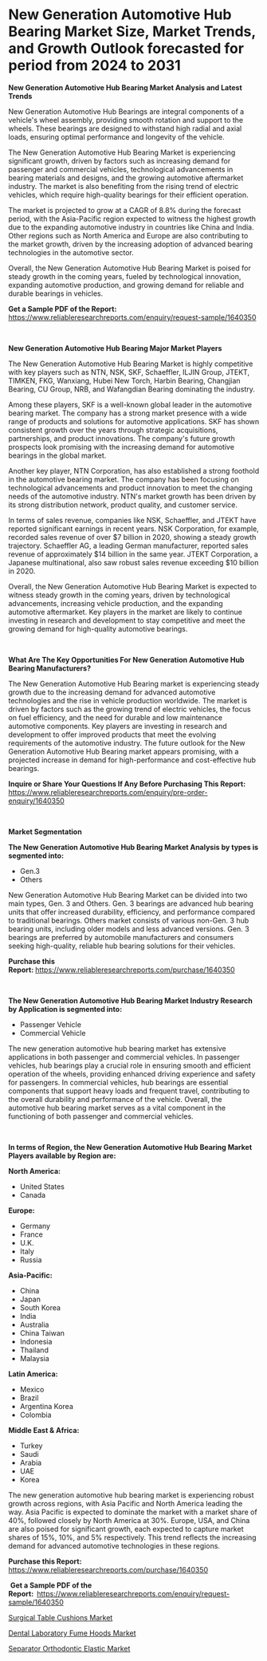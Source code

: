 <p><h1>New Generation Automotive Hub Bearing Market Size, Market Trends, and Growth Outlook forecasted for period from 2024 to 2031</h1></p><p><strong>New Generation Automotive Hub Bearing Market Analysis and Latest Trends</strong></p>
<p><p>New Generation Automotive Hub Bearings are integral components of a vehicle's wheel assembly, providing smooth rotation and support to the wheels. These bearings are designed to withstand high radial and axial loads, ensuring optimal performance and longevity of the vehicle.</p><p>The New Generation Automotive Hub Bearing Market is experiencing significant growth, driven by factors such as increasing demand for passenger and commercial vehicles, technological advancements in bearing materials and designs, and the growing automotive aftermarket industry. The market is also benefiting from the rising trend of electric vehicles, which require high-quality bearings for their efficient operation.</p><p>The market is projected to grow at a CAGR of 8.8% during the forecast period, with the Asia-Pacific region expected to witness the highest growth due to the expanding automotive industry in countries like China and India. Other regions such as North America and Europe are also contributing to the market growth, driven by the increasing adoption of advanced bearing technologies in the automotive sector.</p><p>Overall, the New Generation Automotive Hub Bearing Market is poised for steady growth in the coming years, fueled by technological innovation, expanding automotive production, and growing demand for reliable and durable bearings in vehicles.</p></p>
<p><strong>Get a Sample PDF of the Report:&nbsp;</strong> <a href="https://www.reliableresearchreports.com/enquiry/request-sample/1640350">https://www.reliableresearchreports.com/enquiry/request-sample/1640350</a></p>
<p>&nbsp;</p>
<p><strong>New Generation Automotive Hub Bearing Major Market Players</strong></p>
<p><p>The New Generation Automotive Hub Bearing Market is highly competitive with key players such as NTN, NSK, SKF, Schaeffler, ILJIN Group, JTEKT, TIMKEN, FKG, Wanxiang, Hubei New Torch, Harbin Bearing, Changjian Bearing, CU Group, NRB, and Wafangdian Bearing dominating the industry.</p><p>Among these players, SKF is a well-known global leader in the automotive bearing market. The company has a strong market presence with a wide range of products and solutions for automotive applications. SKF has shown consistent growth over the years through strategic acquisitions, partnerships, and product innovations. The company's future growth prospects look promising with the increasing demand for automotive bearings in the global market.</p><p>Another key player, NTN Corporation, has also established a strong foothold in the automotive bearing market. The company has been focusing on technological advancements and product innovation to meet the changing needs of the automotive industry. NTN's market growth has been driven by its strong distribution network, product quality, and customer service.</p><p>In terms of sales revenue, companies like NSK, Schaeffler, and JTEKT have reported significant earnings in recent years. NSK Corporation, for example, recorded sales revenue of over $7 billion in 2020, showing a steady growth trajectory. Schaeffler AG, a leading German manufacturer, reported sales revenue of approximately $14 billion in the same year. JTEKT Corporation, a Japanese multinational, also saw robust sales revenue exceeding $10 billion in 2020.</p><p>Overall, the New Generation Automotive Hub Bearing Market is expected to witness steady growth in the coming years, driven by technological advancements, increasing vehicle production, and the expanding automotive aftermarket. Key players in the market are likely to continue investing in research and development to stay competitive and meet the growing demand for high-quality automotive bearings.</p></p>
<p>&nbsp;</p>
<p><strong>What Are The Key Opportunities For New Generation Automotive Hub Bearing Manufacturers?</strong></p>
<p><p>The New Generation Automotive Hub Bearing market is experiencing steady growth due to the increasing demand for advanced automotive technologies and the rise in vehicle production worldwide. The market is driven by factors such as the growing trend of electric vehicles, the focus on fuel efficiency, and the need for durable and low maintenance automotive components. Key players are investing in research and development to offer improved products that meet the evolving requirements of the automotive industry. The future outlook for the New Generation Automotive Hub Bearing market appears promising, with a projected increase in demand for high-performance and cost-effective hub bearings.</p></p>
<p><strong>Inquire or Share Your Questions If Any Before Purchasing This Report:</strong> <a href="https://www.reliableresearchreports.com/enquiry/pre-order-enquiry/1640350">https://www.reliableresearchreports.com/enquiry/pre-order-enquiry/1640350</a></p>
<p>&nbsp;</p>
<p><strong>Market Segmentation</strong></p>
<p><strong>The New Generation Automotive Hub Bearing Market Analysis by types is segmented into:</strong></p>
<p><ul><li>Gen.3</li><li>Others</li></ul></p>
<p><p>New Generation Automotive Hub Bearing Market can be divided into two main types, Gen. 3 and Others. Gen. 3 bearings are advanced hub bearing units that offer increased durability, efficiency, and performance compared to traditional bearings. Others market consists of various non-Gen. 3 hub bearing units, including older models and less advanced versions. Gen. 3 bearings are preferred by automobile manufacturers and consumers seeking high-quality, reliable hub bearing solutions for their vehicles.</p></p>
<p><strong>Purchase this Report:&nbsp;</strong><a href="https://www.reliableresearchreports.com/purchase/1640350">https://www.reliableresearchreports.com/purchase/1640350</a></p>
<p>&nbsp;</p>
<p><strong>The New Generation Automotive Hub Bearing Market Industry Research by Application is segmented into:</strong></p>
<p><ul><li>Passenger Vehicle</li><li>Commercial Vehicle</li></ul></p>
<p><p>The new generation automotive hub bearing market has extensive applications in both passenger and commercial vehicles. In passenger vehicles, hub bearings play a crucial role in ensuring smooth and efficient operation of the wheels, providing enhanced driving experience and safety for passengers. In commercial vehicles, hub bearings are essential components that support heavy loads and frequent travel, contributing to the overall durability and performance of the vehicle. Overall, the automotive hub bearing market serves as a vital component in the functioning of both passenger and commercial vehicles.</p></p>
<p>&nbsp;</p>
<p><strong>In terms of Region, the New Generation Automotive Hub Bearing Market Players available by Region are:</strong></p>
<p>
    <p> <strong> North America: </strong>
        <ul>
            <li>United States</li>
            <li>Canada</li>
        </ul>
        </p> 
    <p> <strong> Europe: </strong>
        <ul>
            <li>Germany</li>
            <li>France</li>
            <li>U.K.</li>
            <li>Italy</li>
            <li>Russia</li>
        </ul>
        </p> 
    <p> <strong> Asia-Pacific: </strong>
        <ul>
            <li>China</li>
            <li>Japan</li>
            <li>South Korea</li>
            <li>India</li>
            <li>Australia</li>
            <li>China Taiwan</li>
            <li>Indonesia</li>
            <li>Thailand</li>
            <li>Malaysia</li>
        </ul>
        </p> 
    <p> <strong> Latin America: </strong>
        <ul>
            <li>Mexico</li>
            <li>Brazil</li>
            <li>Argentina Korea</li>
            <li>Colombia</li>
        </ul>
        </p> 
    <p> <strong> Middle East & Africa: </strong>
        <ul>
            <li>Turkey</li>
            <li>Saudi</li>
            <li>Arabia</li>
            <li>UAE</li>
            <li>Korea</li>
        </ul>
    </p>
    </p>
<p><p>The new generation automotive hub bearing market is experiencing robust growth across regions, with Asia Pacific and North America leading the way. Asia Pacific is expected to dominate the market with a market share of 40%, followed closely by North America at 30%. Europe, USA, and China are also poised for significant growth, each expected to capture market shares of 15%, 10%, and 5% respectively. This trend reflects the increasing demand for advanced automotive technologies in these regions.</p></p>
<p><strong>Purchase this Report: </strong><a href="https://www.reliableresearchreports.com/purchase/1640350">https://www.reliableresearchreports.com/purchase/1640350</a></p>
<p>&nbsp;<strong>Get a Sample PDF of the Report:&nbsp;&nbsp;</strong><a href="https://www.reliableresearchreports.com/enquiry/request-sample/1640350">https://www.reliableresearchreports.com/enquiry/request-sample/1640350</a></p>
<p><strong></strong></p>
<p><p><a href="https://view.publitas.com/reportprime-1/surgical-table-cushions-market-size-and-examines-its-market-scope-with-a-primary-focus-on-growth-opportunities-and-forecasted-trends-spanning-from-2023-to-2030/">Surgical Table Cushions Market</a></p><p><a href="https://view.publitas.com/reportprime-1/dental-laboratory-fume-hoods-market-provides-a-comprehensive-analysis-including-a-macro-overview-of-the-market-as-well-as-micro-details-such-as-market-size-and-competitive-landscape/">Dental Laboratory Fume Hoods Market</a></p><p><a href="https://view.publitas.com/reportprime-1/separator-orthodontic-elastic-market-insights-market-players-and-forecast-till-2030/">Separator Orthodontic Elastic Market</a></p></p>